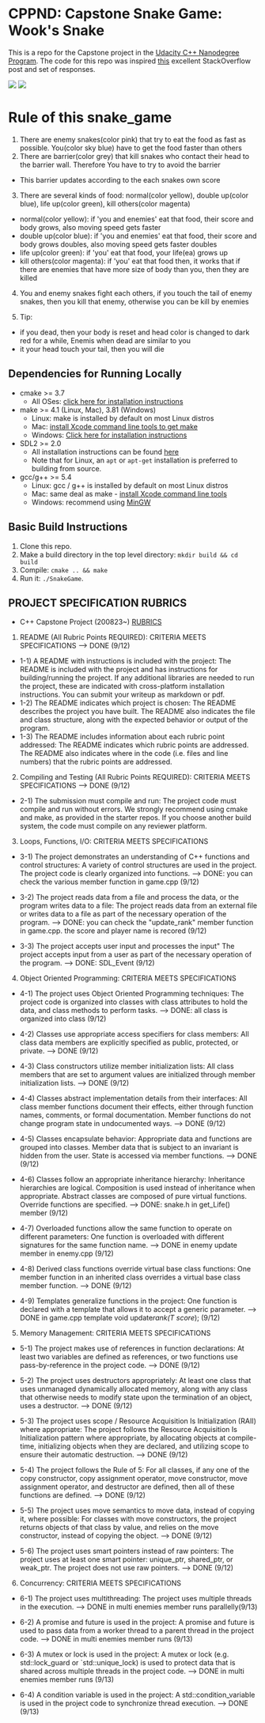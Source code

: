 # CPPND: Capstone Snake Game: Wook's Snake

This is a repo for the Capstone project in the [Udacity C++ Nanodegree Program](https://www.udacity.com/course/c-plus-plus-nanodegree--nd213). The code for this repo was inspired [this](https://codereview.stackexchange.com/questions/212296/snake-game-in-c-with-sdl) excellent StackOverflow post and set of responses.

<img src="wooks.bmp"/>
<img src="snake_game.gif"/>

# Rule of this snake_game

1. There are enemy snakes(color pink) that try to eat the food as fast as possible. You(color sky blue) have to get the food faster than others
2. There are barrier(color grey) that kill snakes who contact their head to the barrier wall. Therefore You have to try to avoid the barrier

- This barrier updates according to the each snakes own score

3. There are several kinds of food: normal(color yellow), double up(color blue), life up(color green), kill others(color magenta)

- normal(color yellow): if 'you and enemies' eat that food, their score and body grows, also moving speed gets faster
- double up(color blue): if 'you and enemies' eat that food, their score and body grows doubles, also moving speed gets faster doubles
- life up(color green): if 'you' eat that food, your life(ea) grows up
- kill others(color magenta): if 'you' eat that food then, it works that if there are enemies that have more size of body than you, then they are killed

4. You and enemy snakes fight each others, if you touch the tail of enemy snakes, then you kill that enemy, otherwise you can be kill by enemies

5. Tip:

- if you dead, then your body is reset and head color is changed to dark red for a while, Enemis when dead are similar to you
- it your head touch your tail, then you will die

## Dependencies for Running Locally

- cmake >= 3.7
  - All OSes: [click here for installation instructions](https://cmake.org/install/)
- make >= 4.1 (Linux, Mac), 3.81 (Windows)
  - Linux: make is installed by default on most Linux distros
  - Mac: [install Xcode command line tools to get make](https://developer.apple.com/xcode/features/)
  - Windows: [Click here for installation instructions](http://gnuwin32.sourceforge.net/packages/make.htm)
- SDL2 >= 2.0
  - All installation instructions can be found [here](https://wiki.libsdl.org/Installation)
  - Note that for Linux, an `apt` or `apt-get` installation is preferred to building from source.
- gcc/g++ >= 5.4
  - Linux: gcc / g++ is installed by default on most Linux distros
  - Mac: same deal as make - [install Xcode command line tools](https://developer.apple.com/xcode/features/)
  - Windows: recommend using [MinGW](http://www.mingw.org/)

## Basic Build Instructions

1. Clone this repo.
2. Make a build directory in the top level directory: `mkdir build && cd build`
3. Compile: `cmake .. && make`
4. Run it: `./SnakeGame`.

## PROJECT SPECIFICATION RUBRICS

- C++ Capstone Project (200823~) [RUBRICS](https://review.udacity.com/#!/rubrics/2533/view)

1. README (All Rubric Points REQUIRED): CRITERIA MEETS SPECIFICATIONS --> DONE (9/12)

- 1-1) A README with instructions is included with the project:
  The README is included with the project and has instructions for building/running the project.
  If any additional libraries are needed to run the project, these are indicated with cross-platform installation instructions.
  You can submit your writeup as markdown or pdf.
- 1-2) The README indicates which project is chosen:
  The README describes the project you have built.
  The README also indicates the file and class structure, along with the expected behavior or output of the program.
- 1-3) The README includes information about each rubric point addressed:
  The README indicates which rubric points are addressed. The README also indicates where in the code (i.e. files and line numbers) that the rubric points are addressed.

2. Compiling and Testing (All Rubric Points REQUIRED): CRITERIA MEETS SPECIFICATIONS --> DONE (9/12)

- 2-1) The submission must compile and run:
  The project code must compile and run without errors.
  We strongly recommend using cmake and make, as provided in the starter repos. If you choose another build system, the code must compile on any reviewer platform.

3. Loops, Functions, I/O: CRITERIA MEETS SPECIFICATIONS

- 3-1) The project demonstrates an understanding of C++ functions and control structures:
  A variety of control structures are used in the project.
  The project code is clearly organized into functions.
  --> DONE: you can check the various member function in game.cpp (9/12)

- 3-2) The project reads data from a file and process the data, or the program writes data to a file:
  The project reads data from an external file or writes data to a file as part of the necessary operation of the program.
  --> DONE: you can check the "update_rank" member function in game.cpp. the score and player name is recored (9/12)

- 3-3) The project accepts user input and processes the input"
  The project accepts input from a user as part of the necessary operation of the program.
  --> DONE: SDL_Event (9/12)

4. Object Oriented Programming: CRITERIA MEETS SPECIFICATIONS

- 4-1) The project uses Object Oriented Programming techniques:
  The project code is organized into classes with class attributes to hold the data, and class methods to perform tasks.
  --> DONE: all class is organized into class (9/12)

- 4-2) Classes use appropriate access specifiers for class members:
  All class data members are explicitly specified as public, protected, or private.
  --> DONE (9/12)

- 4-3) Class constructors utilize member initialization lists:
  All class members that are set to argument values are initialized through member initialization lists.
  --> DONE (9/12)

- 4-4) Classes abstract implementation details from their interfaces:
  All class member functions document their effects, either through function names, comments, or formal documentation. Member functions do not change program state in undocumented ways.
  --> DONE (9/12)

- 4-5) Classes encapsulate behavior:
  Appropriate data and functions are grouped into classes. Member data that is subject to an invariant is hidden from the user. State is accessed via member functions.
  --> DONE (9/12)

- 4-6) Classes follow an appropriate inheritance hierarchy:
  Inheritance hierarchies are logical. Composition is used instead of inheritance when appropriate. Abstract classes are composed of pure virtual functions. Override functions are specified.
  --> DONE: snake.h in get_Life() member (9/12)

- 4-7) Overloaded functions allow the same function to operate on different parameters:
  One function is overloaded with different signatures for the same function name.
  --> DONE in enemy update member in enemy.cpp (9/12)

- 4-8) Derived class functions override virtual base class functions:
  One member function in an inherited class overrides a virtual base class member function.
  --> DONE (9/12)

- 4-9) Templates generalize functions in the project:
  One function is declared with a template that allows it to accept a generic parameter.
  --> DONE in game.cpp template <typename T>void update*rank(T score*); (9/12)

5. Memory Management: CRITERIA MEETS SPECIFICATIONS

- 5-1) The project makes use of references in function declarations:
  At least two variables are defined as references, or two functions use pass-by-reference in the project code.
  --> DONE (9/12)

- 5-2) The project uses destructors appropriately:
  At least one class that uses unmanaged dynamically allocated memory, along with any class that otherwise needs to modify state upon the termination of an object, uses a destructor.
  --> DONE (9/12)

- 5-3) The project uses scope / Resource Acquisition Is Initialization (RAII) where appropriate:
  The project follows the Resource Acquisition Is Initialization pattern where appropriate, by allocating objects at compile-time, initializing objects when they are declared, and utilizing scope to ensure their automatic destruction.
  --> DONE (9/12)

- 5-4) The project follows the Rule of 5:
  For all classes, if any one of the copy constructor, copy assignment operator, move constructor, move assignment operator, and destructor are defined, then all of these functions are defined.
  --> DONE (9/12)

- 5-5) The project uses move semantics to move data, instead of copying it, where possible:
  For classes with move constructors, the project returns objects of that class by value, and relies on the move constructor, instead of copying the object.
  --> DONE (9/12)

- 5-6) The project uses smart pointers instead of raw pointers:
  The project uses at least one smart pointer: unique_ptr, shared_ptr, or weak_ptr. The project does not use raw pointers.
  --> DONE (9/12)

6. Concurrency: CRITERIA MEETS SPECIFICATIONS

- 6-1) The project uses multithreading:
  The project uses multiple threads in the execution.
  --> DONE in multi enemies member runs parallelly(9/13)

- 6-2) A promise and future is used in the project:
  A promise and future is used to pass data from a worker thread to a parent thread in the project code.
  --> DONE in multi enemies member runs (9/13)

- 6-3) A mutex or lock is used in the project:
  A mutex or lock (e.g. std::lock_guard or `std::unique_lock) is used to protect data that is shared across multiple threads in the project code.
  --> DONE in multi enemies member runs (9/13)

- 6-4) A condition variable is used in the project:
  A std::condition_variable is used in the project code to synchronize thread execution.
  --> DONE (9/13)

